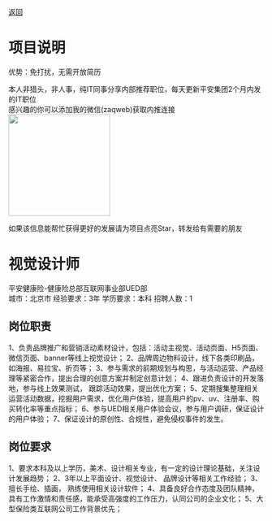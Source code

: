 [返回](../../)

# 项目说明

优势：免打扰，无需开放简历

本人非猎头，非人事，纯IT同事分享内部推荐职位，每天更新平安集团2个月内发的IT职位  
感兴趣的你可以添加我的微信(zaqweb)获取内推连接  
<img src="https://github.com/zaqweb/PA-IT-JOBS/blob/master/WechatICode.jpeg"  height="200" width="200">

如果该信息能帮忙获得更好的发展请为项目点亮Star，转发给有需要的朋友

# 视觉设计师
平安健康险-健康险总部互联网事业部UED部  
城市：北京市 经验要求：3年 学历要求：本科  招聘人数：1

## 岗位职责
1、负责品牌推广和营销活动素材设计，包括：活动主视觉、活动页面、H5页面、微信页面、banner等线上视觉设计；
2、品牌周边物料设计，线下各类印刷品，如海报、易拉宝、折页等；
3、参与需求的前期规划与构思，与活动运营、产品经理等紧密合作，提出合理的创意方案并制定创意计划；
4、跟进负责设计的开发落地，参与线上效果测试， 跟踪活动效果，提出优化方案；
5、定期搜集整理相关运营活动数据，挖掘用户需求，优化用户体验，提高用户的pv、uv、注册率、购买转化率等重点指标；
6、参与UED相关用户体验会议，参与用户调研，保证设计的用户体验；
7、保证设计的原创性、合规性，避免侵权事件的发生。

## 岗位要求
1、要求本科及以上学历，美术、设计相关专业，有一定的设计理论基础，关注设计发展趋势；
2、3年以上平面设计、视觉设计、 品牌设计等相关工作经验；
3、擅长手绘、插画， 熟练使用相关设计软件；
4、具备良好合作态度及团队精神，具有工作激情和责任感，能承受高强度的工作压力，认同公司的企业文化；
5、大型保险类互联网公司工作背景优先；




